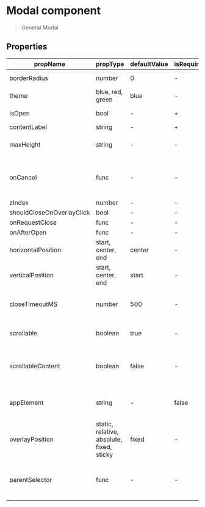 # Modal component

> General Modal

## Properties

| propName | propType | defaultValue | isRequired | description |
|----------|----------|--------------|------------|-------------|
| borderRadius | number | 0 | - | Border radius of modal |
| theme | blue, red, green | blue | - | |
| isOpen | bool | - | + | Is the modal open or not |
| contentLabel | string | - | + |  |
| maxHeight | string | - | - | maxHeight of modal(when it has scrollableContent) |
| onCancel | func | - | - | Called when user presses the X on the top bar, or the cancel button on the footer |
| zIndex | number | - | - |  |
| shouldCloseOnOverlayClick | bool | - | - |  |
| onRequestClose | func | - | - |  |
| onAfterOpen | func | - | - |  |
| horizontalPosition | start, center, end | center | - | horizontal position of the modal |
| verticalPosition | start, center, end | start | - | vertical position of the modal |
| closeTimeoutMS | number | 500 | - | Number indicating the milliseconds to wait before closing the modal |
| scrollable | boolean | true | - | Specifies if modal portal supports scroll |
| scrollableContent | boolean | false | - | Specifies if modal content should become scrollable when modal size will fit the window |
| appElement | string | - | false | selector spcifying where to apply the aria-hidden attribute  |
| overlayPosition | static, relative, absolute, fixed, sticky | fixed | - | css position of the modal overlay |
| parentSelector | func | - | - | A function that returns a DOM element on which the modal should be appended to |